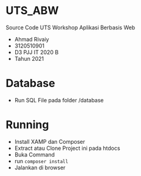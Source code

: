 # UTS_ABW
Source Code UTS Workshop Aplikasi Berbasis Web
- Ahmad Rivaiy
- 3120510901
- D3 PJJ IT 2020 B
- Tahun 2021

# Database
- Run SQL File pada folder /database

# Running
- Install XAMP dan Composer
- Extract atau Clone Project ini pada htdocs
- Buka Command
- run <code>composer install</code>
- Jalankan di browser

